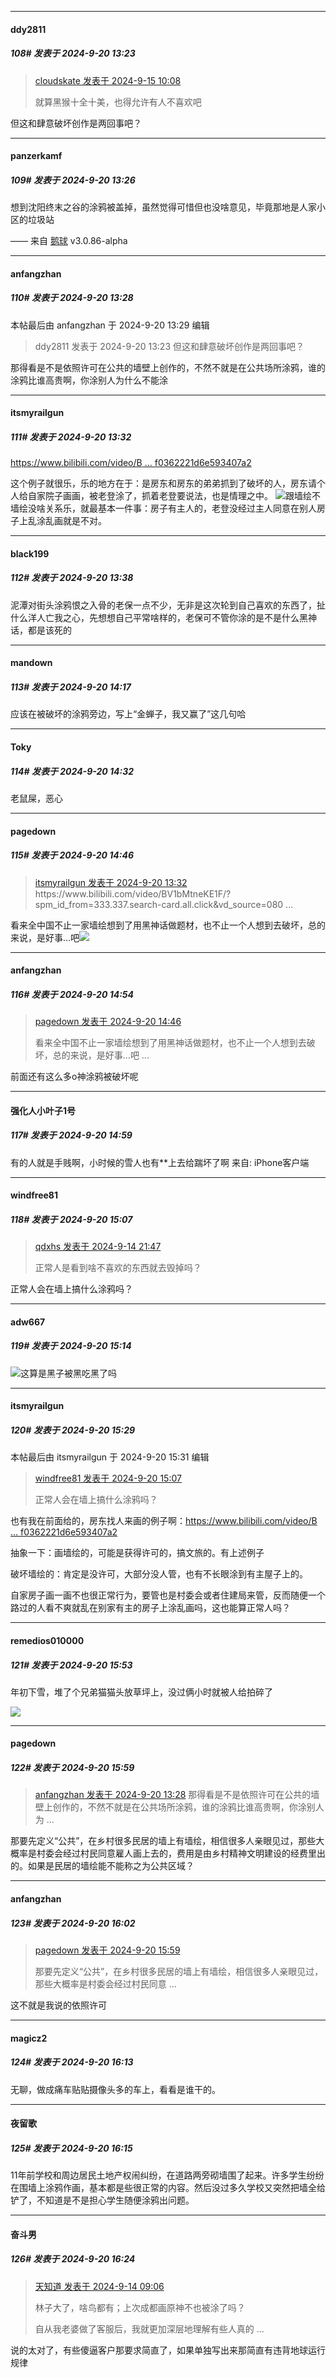 ﻿
*****

####  ddy2811  
##### 108#       发表于 2024-9-20 13:23

<blockquote><a href="httphttps://bbs.saraba1st.com/2b/forum.php?mod=redirect&amp;goto=findpost&amp;pid=66210448&amp;ptid=2199323" target="_blank">cloudskate 发表于 2024-9-15 10:08</a>

就算黑猴十全十美，也得允许有人不喜欢吧</blockquote>
但这和肆意破坏创作是两回事吧？


*****

####  panzerkamf  
##### 109#       发表于 2024-9-20 13:26

想到沈阳终末之谷的涂鸦被盖掉，虽然觉得可惜但也没啥意见，毕竟那地是人家小区的垃圾站

—— 来自 [鹅球](https://www.pgyer.com/xfPejhuq) v3.0.86-alpha

*****

####  anfangzhan  
##### 110#       发表于 2024-9-20 13:28

 本帖最后由 anfangzhan 于 2024-9-20 13:29 编辑 
<blockquote>ddy2811 发表于 2024-9-20 13:23
但这和肆意破坏创作是两回事吧？</blockquote>

那得看是不是依照许可在公共的墙壁上创作的，不然不就是在公共场所涂鸦，谁的涂鸦比谁高贵啊，你涂别人为什么不能涂


*****

####  itsmyrailgun  
##### 111#       发表于 2024-9-20 13:32

[https://www.bilibili.com/video/B ... f0362221d6e593407a2](https://www.bilibili.com/video/BV1bMtneKE1F/?spm_id_from=333.337.search-card.all.click&amp;vd_source=0800b74816735f0362221d6e593407a2)

这个例子就很乐，乐的地方在于：是房东和房东的弟弟抓到了破坏的人，房东请个人给自家院子画画，被老登涂了，抓着老登要说法，也是情理之中。
<img src="https://static.saraba1st.com/image/smiley/face2017/049.png" referrerpolicy="no-referrer">跟墙绘不墙绘没啥关系乐，就最基本一件事：房子有主人的，老登没经过主人同意在别人房子上乱涂乱画就是不对。


*****

####  black199  
##### 112#       发表于 2024-9-20 13:38

泥潭对街头涂鸦恨之入骨的老保一点不少，无非是这次轮到自己喜欢的东西了，扯什么洋人亡我之心，先想想自己平常啥样的，老保可不管你涂的是不是什么黑神话，都是该死的


*****

####  mandown  
##### 113#       发表于 2024-9-20 14:17

应该在被破坏的涂鸦旁边，写上“金蝉子，我又赢了”这几句哈


*****

####  Toky  
##### 114#       发表于 2024-9-20 14:32

老鼠屎，恶心


*****

####  pagedown  
##### 115#       发表于 2024-9-20 14:46

<blockquote><a href="httphttps://bbs.saraba1st.com/2b/forum.php?mod=redirect&amp;goto=findpost&amp;pid=66255626&amp;ptid=2199323" target="_blank">itsmyrailgun 发表于 2024-9-20 13:32</a>
https://www.bilibili.com/video/BV1bMtneKE1F/?spm_id_from=333.337.search-card.all.click&amp;vd_source=080 ...</blockquote>
看来全中国不止一家墙绘想到了用黑神话做题材，也不止一个人想到去破坏，总的来说，是好事…吧<img src="https://static.saraba1st.com/image/smiley/face2017/013.png" referrerpolicy="no-referrer">


*****

####  anfangzhan  
##### 116#       发表于 2024-9-20 14:54

<blockquote><a href="httphttps://bbs.saraba1st.com/2b/forum.php?mod=redirect&amp;goto=findpost&amp;pid=66256330&amp;ptid=2199323" target="_blank">pagedown 发表于 2024-9-20 14:46</a>

看来全中国不止一家墙绘想到了用黑神话做题材，也不止一个人想到去破坏，总的来说，是好事…吧 ...</blockquote>
前面还有这么多o神涂鸦被破坏呢


*****

####  强化人小叶子1号  
##### 117#       发表于 2024-9-20 14:59

有的人就是手贱啊，小时候的雪人也有**上去给踹坏了啊
来自: iPhone客户端


*****

####  windfree81  
##### 118#       发表于 2024-9-20 15:07

<blockquote><a href="httphttps://bbs.saraba1st.com/2b/forum.php?mod=redirect&amp;goto=findpost&amp;pid=66208078&amp;ptid=2199323" target="_blank">qdxhs 发表于 2024-9-14 21:47</a>

正常人是看到啥不喜欢的东西就去毁掉吗？</blockquote>
正常人会在墙上搞什么涂鸦吗？


*****

####  adw667  
##### 119#       发表于 2024-9-20 15:14

<img src="https://static.saraba1st.com/image/smiley/face2017/047.png" referrerpolicy="no-referrer">这算是黑子被黑吃黑了吗


*****

####  itsmyrailgun  
##### 120#       发表于 2024-9-20 15:29

 本帖最后由 itsmyrailgun 于 2024-9-20 15:31 编辑 
<blockquote><a href="httphttps://bbs.saraba1st.com/2b/forum.php?mod=redirect&amp;goto=findpost&amp;pid=66256599&amp;ptid=2199323" target="_blank">windfree81 发表于 2024-9-20 15:07</a>

正常人会在墙上搞什么涂鸦吗？</blockquote>
也有我在前面给的，房东找人来画的例子啊：[https://www.bilibili.com/video/B ... f0362221d6e593407a2](https://www.bilibili.com/video/BV1bMtneKE1F/?spm_id_from=333.337.search-card.all.click&amp;vd_source=0800b74816735f0362221d6e593407a2)

抽象一下：画墙绘的，可能是获得许可的，搞文旅的。有上述例子

破坏墙绘的：肯定是没许可，大部分没人管，也有不长眼涂到有主屋子上的。

自家房子画一画不也很正常行为，要管也是村委会或者住建局来管，反而随便一个路过的人看不爽就乱在别家有主的房子上涂乱画吗，这也能算正常人吗？


*****

####  remedios010000  
##### 121#       发表于 2024-9-20 15:53

年初下雪，堆了个兄弟猫猫头放草坪上，没过俩小时就被人给拍碎了

<img src="https://p.sda1.dev/19/834502d2d344693affbd160299ea5b7f/image.jpg" referrerpolicy="no-referrer">


*****

####  pagedown  
##### 122#       发表于 2024-9-20 15:59

<blockquote><a href="httphttps://bbs.saraba1st.com/2b/forum.php?mod=redirect&amp;goto=findpost&amp;pid=66255596&amp;ptid=2199323" target="_blank">anfangzhan 发表于 2024-9-20 13:28</a>
那得看是不是依照许可在公共的墙壁上创作的，不然不就是在公共场所涂鸦，谁的涂鸦比谁高贵啊，你涂别人为 ...</blockquote>
那要先定义“公共”，在乡村很多民居的墙上有墙绘，相信很多人亲眼见过，那些大概率是村委会经过村民同意雇人画上去的，费用是由乡村精神文明建设的经费里出的。如果是民居的墙绘能不能称之为公共区域？


*****

####  anfangzhan  
##### 123#       发表于 2024-9-20 16:02

<blockquote><a href="httphttps://bbs.saraba1st.com/2b/forum.php?mod=redirect&amp;goto=findpost&amp;pid=66257258&amp;ptid=2199323" target="_blank">pagedown 发表于 2024-9-20 15:59</a>

那要先定义“公共”，在乡村很多民居的墙上有墙绘，相信很多人亲眼见过，那些大概率是村委会经过村民同意 ...</blockquote>
这不就是我说的依照许可


*****

####  magicz2  
##### 124#       发表于 2024-9-20 16:13

无聊，做成痛车贴贴摄像头多的车上，看看是谁干的。


*****

####  夜留歌  
##### 125#       发表于 2024-9-20 16:15

11年前学校和周边居民土地产权闹纠纷，在道路两旁砌墙围了起来。许多学生纷纷在围墙上涂鸦作画，基本都是些很正常的内容。然后没过多久学校又突然把墙全给铲了，不知道是不是担心学生随便涂鸦出问题。


*****

####  奋斗男  
##### 126#       发表于 2024-9-20 16:24

<blockquote><a href="httphttps://bbs.saraba1st.com/2b/forum.php?mod=redirect&amp;goto=findpost&amp;pid=66200822&amp;ptid=2199323" target="_blank">天知道 发表于 2024-9-14 09:06</a>

林子大了，啥鸟都有；上次成都画原神不也被涂了吗？

自从我老婆做了客服后，我就更加深层地理解有些人真的 ...</blockquote>
说的太对了，有些傻逼客户那要求简直了，如果单独写出来那简直有违背地球运行规律

